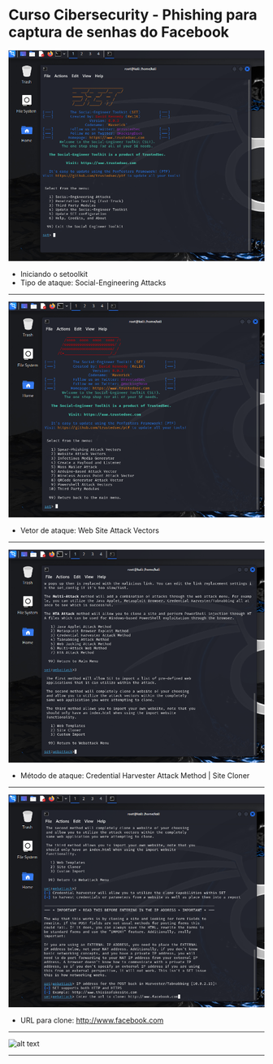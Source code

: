 # Curso Cibersecurity - Phishing para captura de senhas do Facebook

![alt text](images/Img1.png)
- Iniciando o setoolkit
- Tipo de ataque: Social-Engineering Attacks
___


![alt text](images/Img2.png)
- Vetor de ataque: Web Site Attack Vectors
___


![alt text](images/Img3.png)
- Método de ataque: Credential Harvester Attack Method | Site Cloner
___


![alt text](images/Img4.png)
- URL para clone: http://www.facebook.com
___


![alt text](images/Img.png)

___
